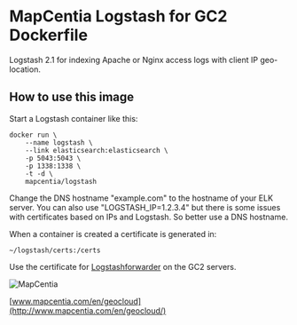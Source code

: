 # MapCentia Logstash for GC2 Dockerfile

Logstash 2.1 for indexing Apache or Nginx access logs with client IP geo-location.

## How to use this image

Start a Logstash container like this:

    docker run \
        --name logstash \
        --link elasticsearch:elasticsearch \
        -p 5043:5043 \
        -p 1338:1338 \
        -t -d \
        mapcentia/logstash
    
Change the DNS hostname "example.com" to the hostname of your ELK server. You can also use "LOGSTASH_IP=1.2.3.4" but there is some issues with certificates based on IPs and Logstash. So better use a DNS hostname. 

When a container is created a certificate is generated in:

    ~/logstash/certs:/certs
    
Use the certificate for [Logstashforwarder](https://hub.docker.com/r/mapcentia/logstash-forwarder) on the GC2 servers.

![MapCentia](https://geocloud.mapcentia.com/assets/images/MapCentia_geocloud_200.png)

[www.mapcentia.com/en/geocloud](http://www.mapcentia.com/en/geocloud/)